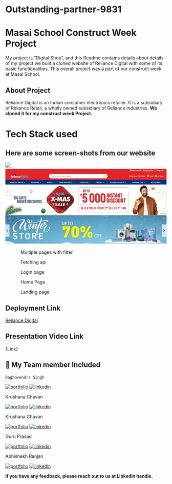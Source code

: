 # Outstanding-partner-9831
# Masai School Construct Week Project
My project is “Digital Shop”, and this Readme contains details about details of my project.we built a cloned website of Reliance Digital with some of its basic functionalities. This overall project was a part of our construct week at Masai School.
## About Project
Reliance Digital is an Indian consumer electronics retailer. It is a subsidiary of Reliance Retail, a wholly owned subsidiary of Reliance Industries.
<b> We cloned it for my construct week Project. </b>
<h1>Tech Stack used</h1>
<h2>Here are some screen-shots from our website</h2>

<img src="https://searchlogovector.com/wp-content/uploads/2020/04/reliance-digital-logo-vector.png"/>


<img src= "https://github.com/raghavendra7992/outstanding-partner-9831/blob/master/reliance-d/src/AdminDashBoard/icons/Reliance%20Digital%20Project.jpg?raw=true"/>
<ol>
<ul>Multiple pages with filter</ul>
  <ul></ul>
<ul>Fetching api</ul>
<ul>Login page</ul>
<ul>Home Page </ul>
<ul>Landing page</ul>
</ol>

## Deployment Link
<a href="https://digital-shopping.netlify.app/">Reliance Digital</a>
## Presentation Video Link
{Link}
## 🔗 My Team member Included

    Raghavendra Singh
[![portfolio](https://img.shields.io/badge/my_portfolio-000?style=for-the-badge&logo=ko-fi&logoColor=white)](https://github.com/raghavendra7992)
[![linkedin](https://img.shields.io/badge/linkedin-0A66C2?style=for-the-badge&logo=linkedin&logoColor=white)](https://www.linkedin.com/in/raghavendra-singh-792716180/)
   
   Krushana Chavan
   
[![portfolio](https://img.shields.io/badge/my_portfolio-000?style=for-the-badge&logo=ko-fi&logoColor=white)](https://krushana-chavan.github.io/)
[![linkedin](https://img.shields.io/badge/linkedin-0A66C2?style=for-the-badge&logo=linkedin&logoColor=white)](https://www.linkedin.com/in/krushana-chavan-25087822b/)

   Krushana Chavan
   
[![portfolio](https://img.shields.io/badge/my_portfolio-000?style=for-the-badge&logo=ko-fi&logoColor=white)](https://krushana-chavan.github.io/)
[![linkedin](https://img.shields.io/badge/linkedin-0A66C2?style=for-the-badge&logo=linkedin&logoColor=white)](https://www.linkedin.com/in/krushana-chavan-25087822b/)

   Guru Prasad
   
[![portfolio](https://img.shields.io/badge/my_portfolio-000?style=for-the-badge&logo=ko-fi&logoColor=white)](https://krushana-chavan.github.io/)
[![linkedin](https://img.shields.io/badge/linkedin-0A66C2?style=for-the-badge&logo=linkedin&logoColor=white)](https://www.linkedin.com/in/krushana-chavan-25087822b/)

   Abhishekh Ranjan
   
[![portfolio](https://img.shields.io/badge/my_portfolio-000?style=for-the-badge&logo=ko-fi&logoColor=white)](https://krushana-chavan.github.io/)
[![linkedin](https://img.shields.io/badge/linkedin-0A66C2?style=for-the-badge&logo=linkedin&logoColor=white)](https://www.linkedin.com/in/krushana-chavan-25087822b/)

<b>If you have any feedback, please reach out to us at LinkedIn handle.</b>
